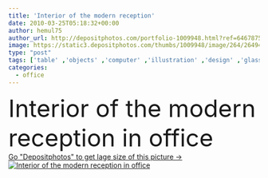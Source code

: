 ```yaml
---
title: 'Interior of the modern reception'
date: 2010-03-25T05:18:32+00:00
author: hemul75
author_url: http://depositphotos.com/portfolio-1009948.html?ref=64678756
image: https://static3.depositphotos.com/thumbs/1009948/image/264/2649403/api_thumb_450.jpg?forcejpeg=true
type: "post"
tags: ['table' ,'objects' ,'computer' ,'illustration' ,'design' ,'glass' ,'reflection' ,'business' ,'decor' ,'comfortable' ,'brown' ,'modern' ,'elements' ,'office' ,'window' ,'illumination' ,'rest' ,'interior' ,'indoor' ,'portable' ,'manager' ,'lifestyle' ,'furniture' ,'room' ,'wood' ,'inside' ,'hall' ,'shade' ,'waiting' ,'area' ,'comfort' ,'dressing' ,'secretary' ,'reception' ,'lobby' ,'cabinet' ,'Director' ,'furnishings' ,'the' ,'situation' ,'negotiations' ,'blind' ,'blinds' ,'niche' ,'encirclement' ,'Moderna' ,'interieur' ]
categories: 
  - office
---
```

<div aling="center">
            <font size="60"> Interior of the modern reception in office</font>   
</div>
<div>
    <a href='https://depositphotos.com/2649403/stock-photo-interior-of-the-modern-reception.html?ref=64678756' target=_blank > Go "Depositphotos" to get lage size of this picture ->
        <img href='https://depositphotos.com/2649403/stock-photo-interior-of-the-modern-reception.html?ref=64678756' src='https://static3.depositphotos.com/1009948/264/i/950/depositphotos_2649403-stock-photo-interior-of-the-modern-reception.jpg?forcejpeg=true' alt='Interior of the modern reception in office' >
    </a>
</div>
